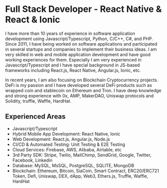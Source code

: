 # Full Stack Developer - React Native & React & Ionic

I have more than 10 years of experience in software application development using Javascript/Typescript, Python, C/C++, C#, and PHP.
Since 2011, I have being worked on software applications and participated in several startups and companies to implement their business ideas. I am very skilled in web and mobile application development and have good working experiences for them. Especially I am very experienced in Javascript/Typescript and I have special background in JS-based frameworks including React.js, React Native, Angular.js, Ionic, etc.

In recent years, I am also focusing on Blockchain Cryptocurrency projects. DeFi is my passion and I have developed several DeFi products such as wrapped coin and stablecoin on Ethereum and Tron. I have deep knowledge and strong experience with 0x, AMP, MakerDAO, Uniswap protocols and Solidity, truffle, Waffle, HardHat.

## Experienced Areas
- Javascript/Typescript
- Hybrid Mobile App Development: React Native, Ionic
- Web Development: React.js, Angular.js, Node.js
- CI/CD & Automated Testing: Unit Testing & E2E Testing
- Cloud Services: Firebase, AWS, Alibaba, Airtable, etc
- 3rd Party SDK: Stripe, Twilio, MailChimp, SendGrid, Google, Twitter, Facebook, Linkedin
- Database: MySQL, MsSQL, PostgreSQL, SQLITE, MongoDB
- Blockchain: Ethereum, Bitcoin, SiaCoin, Smart Contract, ERC20/ERC721 Token, Defi, Uniswap, DEX, dApp, Web3, Ethers.js, Truffle, Waffle, HardHat
